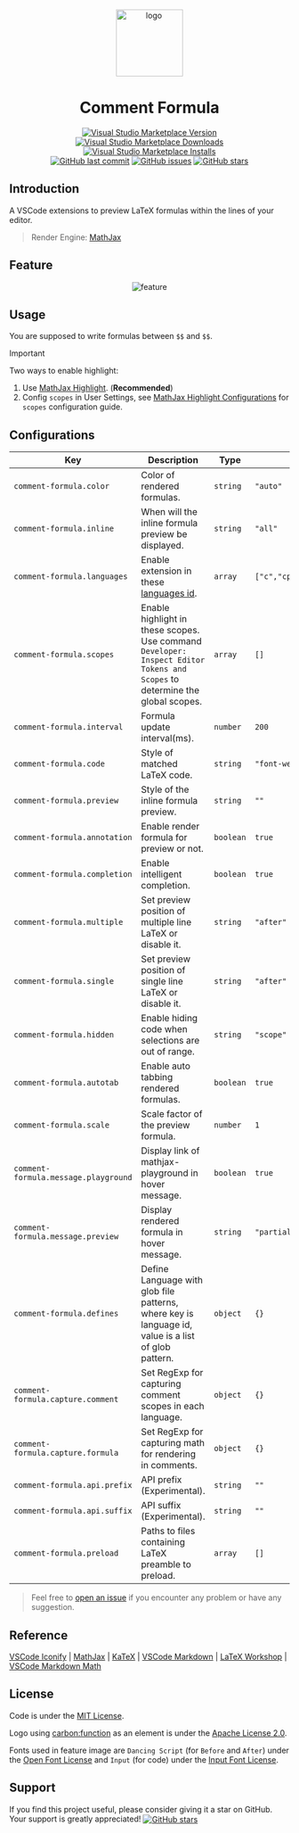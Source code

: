 <br>

<p align="center">
<img src="https://github.com/howcasperwhat/comment-formula/blob/main/assets/logo.png?raw=true" width="120" alt="logo" />
</p>

<h1 align="center">Comment Formula</h1>

<p align="center">
<a href="https://marketplace.visualstudio.com/items?itemName=howcasperwhat.comment-formula" target="__blank"><img src="https://img.shields.io/visual-studio-marketplace/v/howcasperwhat.comment-formula.svg?color=blue&amp;label=VS%20Code%20Marketplace&logo=visual-studio-code" alt="Visual Studio Marketplace Version" /></a>
<a href="https://marketplace.visualstudio.com/items?itemName=howcasperwhat.comment-formula" target="__blank"><img src="https://img.shields.io/visual-studio-marketplace/d/howcasperwhat.comment-formula.svg?color=BD976A" alt="Visual Studio Marketplace Downloads" /></a>
<a href="https://marketplace.visualstudio.com/items?itemName=howcasperwhat.comment-formula" target="__blank"><img src="https://img.shields.io/visual-studio-marketplace/i/howcasperwhat.comment-formula.svg?color=63ba83" alt="Visual Studio Marketplace Installs" /></a>
<br/>
<a href="https://github.com/howcasperwhat/comment-formula" target="__blank"><img src="https://img.shields.io/github/last-commit/howcasperwhat/comment-formula.svg?color=c977be" alt="GitHub last commit" /></a>
<a href="https://github.com/howcasperwhat/comment-formula/issues" target="__blank"><img src="https://img.shields.io/github/issues/howcasperwhat/comment-formula.svg?color=a38eed" alt="GitHub issues" /></a>
<a href="https://github.com/howcasperwhat/comment-formula" target="__blank"><img alt="GitHub stars" src="https://img.shields.io/github/stars/howcasperwhat/comment-formula?style=social"></a>
</p>

## Introduction

A VSCode extensions to preview LaTeX formulas within the lines of your editor.

> Render Engine: [MathJax](https://www.mathjax.org/)

## Feature

<p align="center">
<img src="https://github.com/howcasperwhat/comment-formula/blob/main/assets/feature.png?raw=true" alt="feature" />
</p>

## Usage

You are supposed to write formulas between `$$` and `$$`.

> [!IMPORTANT]
> Two ways to enable highlight:
> 1. Use [MathJax Highlight](https://marketplace.visualstudio.com/items?itemName=howcasperwhat.mathjax-highlight). (**Recommended**)
> 2. Config `scopes` in User Settings, see [MathJax Highlight Configurations](https://github.com/howcasperwhat/mathjax-highlight?tab=readme-ov-file#configurations) for `scopes` configuration guide.

## Configurations

<!-- configs -->

| Key                                  | Description                                                                                                                 | Type      | Default                       |
| ------------------------------------ | --------------------------------------------------------------------------------------------------------------------------- | --------- | ----------------------------- |
| `comment-formula.color`              | Color of rendered formulas.                                                                                                 | `string`  | `"auto"`                      |
| `comment-formula.inline`             | When will the inline formula preview be displayed.                                                                          | `string`  | `"all"`                       |
| `comment-formula.languages`          | Enable extension in these [languages id](https://code.visualstudio.com/docs/languages/identifiers).                         | `array`   | `["c","cpp","java","python"]` |
| `comment-formula.scopes`             | Enable highlight in these scopes. Use command `Developer: Inspect Editor Tokens and Scopes` to determine the global scopes. | `array`   | `[]`                          |
| `comment-formula.interval`           | Formula update interval(ms).                                                                                                | `number`  | `200`                         |
| `comment-formula.code`               | Style of matched LaTeX code.                                                                                                | `string`  | `"font-weight: bold;"`        |
| `comment-formula.preview`            | Style of the inline formula preview.                                                                                        | `string`  | `""`                          |
| `comment-formula.annotation`         | Enable render formula for preview or not.                                                                                   | `boolean` | `true`                        |
| `comment-formula.completion`         | Enable intelligent completion.                                                                                              | `boolean` | `true`                        |
| `comment-formula.multiple`           | Set preview position of multiple line LaTeX or disable it.                                                                  | `string`  | `"after"`                     |
| `comment-formula.single`             | Set preview position of single line LaTeX or disable it.                                                                    | `string`  | `"after"`                     |
| `comment-formula.hidden`             | Enable hiding code when selections are out of range.                                                                        | `string`  | `"scope"`                     |
| `comment-formula.autotab`            | Enable auto tabbing rendered formulas.                                                                                      | `boolean` | `true`                        |
| `comment-formula.scale`              | Scale factor of the preview formula.                                                                                        | `number`  | `1`                           |
| `comment-formula.message.playground` | Display link of mathjax-playground in hover message.                                                                        | `boolean` | `true`                        |
| `comment-formula.message.preview`    | Display rendered formula in hover message.                                                                                  | `string`  | `"partial"`                   |
| `comment-formula.defines`            | Define Language with glob file patterns, where key is language id, value is a list of glob pattern.                         | `object`  | `{}`                          |
| `comment-formula.capture.comment`    | Set RegExp for capturing comment scopes in each language.                                                                   | `object`  | `{}`                          |
| `comment-formula.capture.formula`    | Set RegExp for capturing math for rendering in comments.                                                                    | `object`  | `{}`                          |
| `comment-formula.api.prefix`         | API prefix (Experimental).                                                                                                  | `string`  | `""`                          |
| `comment-formula.api.suffix`         | API suffix (Experimental).                                                                                                  | `string`  | `""`                          |
| `comment-formula.preload`            | Paths to files containing LaTeX preamble to preload.                                                                        | `array`   | `[]`                          |

<!-- configs -->

> Feel free to [open an issue](https://github.com/howcasperwhat/comment-formula/issues/new) if you encounter any problem or have any suggestion.

## Reference

[VSCode Iconify](https://github.com/howcasperwhat/comment-formula) | [MathJax](https://www.mathjax.org/) | [KaTeX](https://katex.org/) | [VSCode Markdown](https://github.com/yzhang-gh/vscode-markdown) | [LaTeX Workshop](https://github.com/James-Yu/LaTeX-Workshop) | [VSCode Markdown Math](https://github.com/microsoft/vscode/tree/main/extensions/markdown-math)

## License

Code is under the [MIT License](https://github.com/howcasperwhat/comment-formula/blob/main/LICENSE).

Logo using [carbon:function](https://github.com/carbon-design-system/carbon) as an element is under the [Apache License 2.0](https://github.com/carbon-design-system/carbon/blob/main/LICENSE).

Fonts used in feature image are `Dancing Script` (for `Before` and `After`) under the [Open Font License](https://openfontlicense.org/open-font-license-official-text/) and `Input` (for code) under the [Input Font License](https://input.djr.com/license/).

## Support

If you find this project useful, please consider giving it a star on GitHub. Your support is greatly appreciated! <a href="https://github.com/howcasperwhat/comment-formula" target="__blank"><img alt="GitHub stars" src="https://img.shields.io/badge/Github-🌟-688D78?logo=github" align="center"></a>
